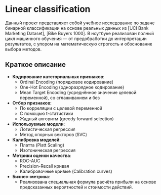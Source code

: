 # Linear classification
Данный проект представляет собой учебное исследование по задаче бинарной классификации на основе реальных данных из [UCI Bank Marketing Dataset], [Bike Buyers 1000]. В ноутбуке реализован полный цикл машинного обучения — от предобработки до интерпретации результатов, с упором на математическую строгость и обоснование выбора методов.

## Краткое описание

- **Кодирование категориальных признаков**:
  - Ordinal Encoding (порядковое кодирование)
  - One-Hot Encoding (одноразрядное кодирование)
  - Mean Target Encoding (усреднённое значение целевой переменной), со сглаживанием и без
- **Отбор признаков**:
  - По корреляции с целевой переменной
  - С помощью t-статистики
  - Жадный алгоритм (greedy forward selection)
- **Используемые модели**:
  - Логистическая регрессия
  - Метод опорных векторов (SVC)
- **Калибровка моделей**:
  - Платта (Platt Scaling)
  - Изотоническая регрессия
- **Метрики оценки качества**:
  - ROC-AUC
  - Precision-Recall кривая
  - Калибровочные кривые (Calibration curves)
- **Бизнес-метрика**:
  - Реализована специальная формула расчёта прибыли на основе предсказанных вероятностей и стоимости действий.


